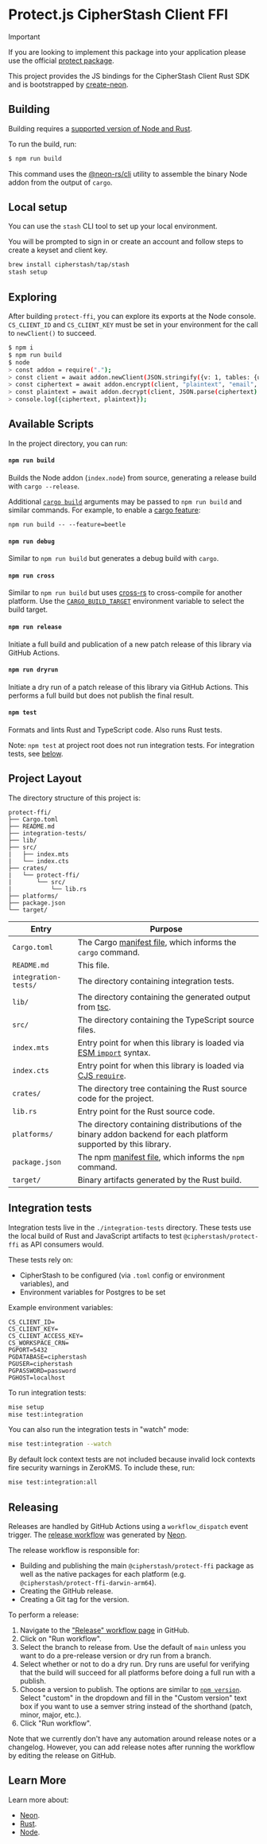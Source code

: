 # Protect.js CipherStash Client FFI

> [!IMPORTANT]
> If you are looking to implement this package into your application please use the official [protect package](https://github.com/cipherstash/protectjs).

This project provides the JS bindings for the CipherStash Client Rust SDK and is bootstrapped by [create-neon](https://www.npmjs.com/package/create-neon).

## Building

Building requires a [supported version of Node and Rust](https://github.com/neon-bindings/neon#platform-support).

To run the build, run:

```sh
$ npm run build
```

This command uses the [@neon-rs/cli](https://www.npmjs.com/package/@neon-rs/cli) utility to assemble the binary Node addon from the output of `cargo`.

## Local setup

You can use the `stash` CLI tool to set up your local environment.

You will be prompted to sign in or create an account and follow steps to create a keyset and client key.

```sh
brew install cipherstash/tap/stash
stash setup
```

## Exploring

After building `protect-ffi`, you can explore its exports at the Node console.
`CS_CLIENT_ID` and `CS_CLIENT_KEY` must be set in your environment for the call to `newClient()` to succeed.

```sh
$ npm i
$ npm run build
$ node
> const addon = require(".");
> const client = await addon.newClient(JSON.stringify({v: 1, tables: {users: {email: {indexes: {ore: {}, match: {}, unique: {}}}}}}));
> const ciphertext = await addon.encrypt(client, "plaintext", "email", "users");
> const plaintext = await addon.decrypt(client, JSON.parse(ciphertext).c);
> console.log({ciphertext, plaintext});
```

## Available Scripts

In the project directory, you can run:

#### `npm run build`

Builds the Node addon (`index.node`) from source, generating a release build with `cargo --release`.

Additional [`cargo build`](https://doc.rust-lang.org/cargo/commands/cargo-build.html) arguments may be passed to `npm run build` and similar commands. For example, to enable a [cargo feature](https://doc.rust-lang.org/cargo/reference/features.html):

```
npm run build -- --feature=beetle
```

#### `npm run debug`

Similar to `npm run build` but generates a debug build with `cargo`.

#### `npm run cross`

Similar to `npm run build` but uses [cross-rs](https://github.com/cross-rs/cross) to cross-compile for another platform. Use the [`CARGO_BUILD_TARGET`](https://doc.rust-lang.org/cargo/reference/config.html#buildtarget) environment variable to select the build target.

#### `npm run release`

Initiate a full build and publication of a new patch release of this library via GitHub Actions.

#### `npm run dryrun`

Initiate a dry run of a patch release of this library via GitHub Actions. This performs a full build but does not publish the final result.

#### `npm test`

Formats and lints Rust and TypeScript code.
Also runs Rust tests.

Note: `npm test` at project root does not run integration tests.
For integration tests, see [below](#integration-tests).

## Project Layout

The directory structure of this project is:

```
protect-ffi/
├── Cargo.toml
├── README.md
├── integration-tests/
├── lib/
├── src/
|   ├── index.mts
|   └── index.cts
├── crates/
|   └── protect-ffi/
|       └── src/
|           └── lib.rs
├── platforms/
├── package.json
└── target/
```

| Entry                | Purpose                                                                                                                            |
| -------------------- | ---------------------------------------------------------------------------------------------------------------------------------- |
| `Cargo.toml`         | The Cargo [manifest file](https://doc.rust-lang.org/cargo/reference/manifest.html), which informs the `cargo` command.             |
| `README.md`          | This file.                                                                                                                         |
| `integration-tests/` | The directory containing integration tests.                                              |
| `lib/`               | The directory containing the generated output from [tsc](https://typescriptlang.org).                                              |
| `src/`               | The directory containing the TypeScript source files.                                                                              |
| `index.mts`          | Entry point for when this library is loaded via [ESM `import`](https://nodejs.org/api/esm.html#modules-ecmascript-modules) syntax. |
| `index.cts`          | Entry point for when this library is loaded via [CJS `require`](https://nodejs.org/api/modules.html#requireid).                    |
| `crates/`            | The directory tree containing the Rust source code for the project.                                                                |
| `lib.rs`             | Entry point for the Rust source code.                                                                                              |
| `platforms/`         | The directory containing distributions of the binary addon backend for each platform supported by this library.                    |
| `package.json`       | The npm [manifest file](https://docs.npmjs.com/cli/v7/configuring-npm/package-json), which informs the `npm` command.              |
| `target/`            | Binary artifacts generated by the Rust build.                                                                                      |

## Integration tests

Integration tests live in the `./integration-tests` directory.
These tests use the local build of Rust and JavaScript artifacts to test `@cipherstash/protect-ffi` as API consumers would.

These tests rely on:

- CipherStash to be configured (via `.toml` config or environment variables), and
- Environment variables for Postgres to be set

Example environment variables:
```
CS_CLIENT_ID=
CS_CLIENT_KEY=
CS_CLIENT_ACCESS_KEY=
CS_WORKSPACE_CRN=
PGPORT=5432
PGDATABASE=cipherstash
PGUSER=cipherstash
PGPASSWORD=password
PGHOST=localhost
```

To run integration tests:
```sh
mise setup
mise test:integration
```

You can also run the integration tests in "watch" mode:

```sh
mise test:integration --watch
```

By default lock context tests are not included because invalid lock contexts fire security warnings in ZeroKMS.
To include these, run:

```sh
mise test:integration:all
```

## Releasing

Releases are handled by GitHub Actions using a `workflow_dispatch` event trigger.
The [release workflow](./.github/workflows/release.yml) was generated by [Neon](https://neon-rs.dev/).

The release workflow is responsible for:

- Building and publishing the main `@cipherstash/protect-ffi` package as well as the native packages for each platform (e.g. `@cipherstash/protect-ffi-darwin-arm64`).
- Creating the GitHub release.
- Creating a Git tag for the version.

To perform a release:

1. Navigate to the ["Release" workflow page](https://github.com/cipherstash/protect-ffi/actions/workflows/release.yml) in GitHub.
1. Click on "Run workflow".
1. Select the branch to release from.
   Use the default of `main` unless you want to do a pre-release version or dry run from a branch.
1. Select whether or not to do a dry run.
   Dry runs are useful for verifying that the build will succeed for all platforms before doing a full run with a publish.
1. Choose a version to publish.
   The options are similar to [`npm version`](https://docs.npmjs.com/cli/v11/commands/npm-version).
   Select "custom" in the dropdown and fill in the "Custom version" text box if you want to use a semver string instead of the shorthand (patch, minor, major, etc.).
1. Click "Run workflow".

Note that we currently don't have any automation around release notes or a changelog.
However, you can add release notes after running the workflow by editing the release on GitHub.

## Learn More

Learn more about:

- [Neon](https://neon-bindings.com).
- [Rust](https://www.rust-lang.org).
- [Node](https://nodejs.org).
